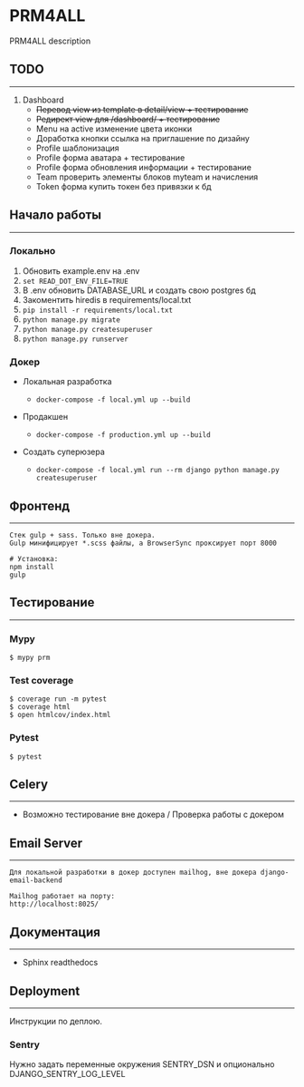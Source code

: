 # PRM4ALL

PRM4ALL description

## TODO
---

1. Dashboard
    - ~~Перевод view из template в detail/view + тестирование~~
    - ~~Редирект view для /dashboard/ + тестирование~~
    - Menu на active изменение цвета иконки
    - Доработка кнопки ссылка на приглашение по дизайну
    - Profile шаблонизация
    - Profile форма аватара + тестирование
    - Profile форма обновления информации + тестирование
    - Team проверить элементы блоков myteam и начисления
    - Token форма купить токен без привязки к бд


## Начало работы
---
### Локально

1. Обновить example.env на .env
2. `set READ_DOT_ENV_FILE=TRUE`
3. В .env обновить DATABASE_URL и создать свою postgres бд
4. Закоментить hiredis в requirements/local.txt
5. `pip install -r requirements/local.txt`
6. `python manage.py migrate`
7. `python manage.py createsuperuser`
8. `python manage.py runserver`

### Докер

- Локальная разработка
    - `docker-compose -f local.yml up --build`

- Продакшен
    - `docker-compose -f production.yml up --build`

- Создать суперюзера
    - `docker-compose -f local.yml run --rm django python manage.py createsuperuser`

## Фронтенд
---

    Стек gulp + sass. Только вне докера.
    Gulp минифицирует *.scss файлы, а BrowserSync проксирует порт 8000

    # Установка:
    npm install
    gulp


## Тестирование
---

### Mypy

    $ mypy prm

### Test coverage

    $ coverage run -m pytest
    $ coverage html
    $ open htmlcov/index.html

### Pytest

    $ pytest


## Celery
---
- Возможно тестирование вне докера / Проверка работы с докером


## Email Server
---

    Для локальной разработки в докер доступен mailhog, вне докера django-email-backend

    Mailhog работает на порту:
    http://localhost:8025/

## Документация
---

- Sphinx readthedocs

## Deployment
---

Инструкции по деплою.

### Sentry

Нужно задать переменные окружения SENTRY_DSN и опционально DJANGO_SENTRY_LOG_LEVEL
